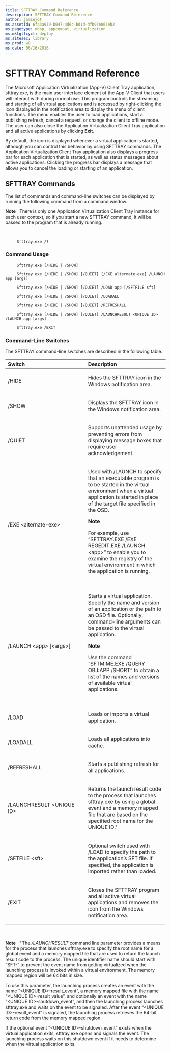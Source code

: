 ```yaml
---
title: SFTTRAY Command Reference
description: SFTTRAY Command Reference
author: jamiejdt
ms.assetid: 6fa3a939-b047-4d6c-bd1d-dfb93e065eb2
ms.pagetype: mdop, appcompat, virtualization
ms.mktglfcycl: deploy
ms.sitesec: library
ms.prod: w8
ms.date: 06/16/2016
---
```



# SFTTRAY Command Reference


The Microsoft Application Virtualization (App-V) Client Tray application, sfttray.exe, is the main user interface element of the App-V Client that users will interact with during normal use. This program controls the streaming and starting of all virtual applications and is accessed by right-clicking the icon displayed in the notification area to display the menu of client functions. The menu enables the user to load applications, start a publishing refresh, cancel a request, or change the client to offline mode. The user can also close the Application Virtualization Client Tray application and all active applications by clicking **Exit**.

By default, the icon is displayed whenever a virtual application is started, although you can control this behavior by using SFTTRAY commands. The Application Virtualization Client Tray application also displays a progress bar for each application that is started, as well as status messages about active applications. Clicking the progress bar displays a message that allows you to cancel the loading or starting of an application.

## SFTTRAY Commands


The list of commands and command-line switches can be displayed by running the following command from a command window.

**Note**  
There is only one Application Virtualization Client Tray instance for each user context, so if you start a new SFTTRAY command, it will be passed to the program that is already running.

 

`     Sfttray.exe /?`

### Command Usage

`     Sfttray.exe [/HIDE | /SHOW]`

`     Sfttray.exe [/HIDE | /SHOW] [/QUIET] [/EXE alternate-exe] /LAUNCH app [args]`

`     Sfttray.exe [/HIDE | /SHOW] [/QUIET] /LOAD app [/SFTFILE sft]`

`     Sfttray.exe [/HIDE | /SHOW] [/QUIET] /LOADALL`

`     Sfttray.exe [/HIDE | /SHOW] [/QUIET] /REFRESHALL`

`     Sfttray.exe [/HIDE | /SHOW] [/QUIET] /LAUNCHRESULT <UNIQUE ID>  /LAUNCH app [args]`

`     Sfttray.exe /EXIT`

### Command-Line Switches

The SFTTRAY command-line switches are described in the following table.

<table>
<colgroup>
<col width="50%" />
<col width="50%" />
</colgroup>
<thead>
<tr class="header">
<th align="left">Switch</th>
<th align="left">Description</th>
</tr>
</thead>
<tbody>
<tr class="odd">
<td align="left"><p>/HIDE</p></td>
<td align="left"><p>Hides the SFTTRAY icon in the Windows notification area.</p></td>
</tr>
<tr class="even">
<td align="left"><p>/SHOW</p></td>
<td align="left"><p>Displays the SFTTRAY icon in the Windows notification area.</p></td>
</tr>
<tr class="odd">
<td align="left"><p>/QUIET</p></td>
<td align="left"><p>Supports unattended usage by preventing errors from displaying message boxes that require user acknowledgement.</p></td>
</tr>
<tr class="even">
<td align="left"><p>/EXE &lt;alternate-exe&gt;</p></td>
<td align="left"><p>Used with /LAUNCH to specify that an executable program is to be started in the virtual environment when a virtual application is started in place of the target file specified in the OSD.</p>
<div class="alert">
<strong>Note</strong>  
<p>For example, use “SFTTRAY.EXE /EXE REGEDIT.EXE /LAUNCH &lt;app&gt;” to enable you to examine the registry of the virtual environment in which the application is running.</p>
</div>
<div>
 
</div></td>
</tr>
<tr class="odd">
<td align="left"><p>/LAUNCH &lt;app&gt; [&lt;args&gt;]</p></td>
<td align="left"><p>Starts a virtual application. Specify the name and version of an application or the path to an OSD file. Optionally, command-line arguments can be passed to the virtual application.</p>
<div class="alert">
<strong>Note</strong>  
<p>Use the command “SFTMIME.EXE /QUERY OBJ:APP /SHORT” to obtain a list of the names and versions of available virtual applications.</p>
</div>
<div>
 
</div></td>
</tr>
<tr class="even">
<td align="left"><p>/LOAD</p></td>
<td align="left"><p>Loads or imports a virtual application.</p></td>
</tr>
<tr class="odd">
<td align="left"><p>/LOADALL</p></td>
<td align="left"><p>Loads all applications into cache.</p></td>
</tr>
<tr class="even">
<td align="left"><p>/REFRESHALL</p></td>
<td align="left"><p>Starts a publishing refresh for all applications.</p></td>
</tr>
<tr class="odd">
<td align="left"><p>/LAUNCHRESULT &lt;UNIQUE ID&gt;</p></td>
<td align="left"><p>Returns the launch result code to the process that launches sfttray.exe by using a global event and a memory mapped file that are based on the specified root name for the UNIQUE ID.¹</p></td>
</tr>
<tr class="even">
<td align="left"><p>/SFTFILE &lt;sft&gt;</p></td>
<td align="left"><p>Optional switch used with /LOAD to specify the path to the application’s SFT file. If specified, the application is imported rather than loaded.</p></td>
</tr>
<tr class="odd">
<td align="left"><p>/EXIT</p></td>
<td align="left"><p>Closes the SFTTRAY program and all active virtual applications and removes the icon from the Windows notification area.</p></td>
</tr>
</tbody>
</table>

 

**Note**  
¹ The */LAUNCHRESULT* command line parameter provides a means for the process that launches sfttray.exe to specify the root name for a global event and a memory mapped file that are used to return the launch result code to the process. The unique identifier name should start with “SFT-” to prevent the event name from getting virtualized when the launching process is invoked within a virtual environment. The memory mapped region will be 64 bits in size.

To use this parameter, the launching process creates an event with the name “&lt;UNIQUE ID&gt;-result\_event”, a memory mapped file with the name “&lt;UNIQUE ID&gt;-result\_value”, and optionally an event with the name “&lt;UNIQUE ID&gt;-shutdown\_event”, and then the launching process launches sfttray.exe and waits on the event to be signaled. After the event “&lt;UNIQUE ID&gt;-result\_event” is signaled, the launching process retrieves the 64-bit return code from the memory mapped region.

If the optional event “&lt;UNIQUE ID&gt;-shutdown\_event” exists when the virtual application exits, sfttray.exe opens and signals the event. The launching process waits on this shutdown event if it needs to determine when the virtual application exits.

 

 

 





